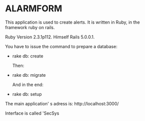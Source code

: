 # ALARMFORM

This application is used to create alerts.
It is written in Ruby, in the framework ruby on rails.

Ruby Version 2.3.1p112. Himself Rails 5.0.0.1.

You have to issue the command to prepare a database:

* rake db: create

  Then:
  
* rake db: migrate

  And in the end:
  
* rake db: setup

The main application' s adress is:
http://localhost:3000/

Interface is called 'SecSys
